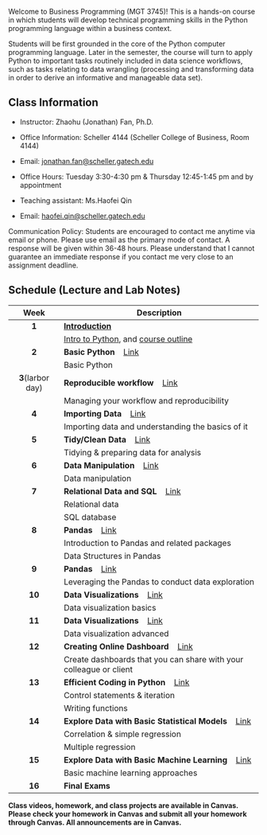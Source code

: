 Welcome to Business Programming (MGT 3745)! This is a hands-on course in which students will develop technical programming skills in the Python programming
language within a business context.

Students will be first grounded in the core of the Python computer programming language. Later in the semester, the course will turn to apply Python to important tasks routinely included in data science workflows, such as tasks relating to data wrangling (processing and transforming data in order to derive an informative and manageable data set).

<!---https://catalog.barnard.edu/barnard-college/courses-instruction/course-search/?term=3&level=4000%2C9999&pl=0&ph=10&college=BC--->


<!---While covering core concepts like univariate and multivariate forecasting/evaluation of forecasts are critical, I believe we should also cover topics like approaching a forecasting a problem, wrangling with time series data/objects, advanced topics like neural networks for time series, hierarchical data and practical issues when approaching a problem and implementing a solution.--->


<!---This is a course in the analysis of time series data with emphasis on appropriate choice of models for estimation, testing, and forecasting. Topics or methodologies covered include Univariate Box-Jenkins for fitting and forecasting time series; ARIMA models, stationarity and nonstationarity; diagnosing time series models; transformations; forecasting: point and interval forecasts; seasonal time series models; modeling volatility with ARCH, GARCH; modeling time series with trends; and other methods. --->



<!---Many materials are from [Dr. Yan Yu](https://business.uc.edu/faculty-and-research/departments/obais/faculty/yan-yu.html)’s class notes. --->
<!---Thanks for the contribution from previous Ph.D. students. --->
<!---http://jeffgoldsmith.com/IWAFDA/shortcourse_fosr.html --->
 
<!---Framework for approaching forecasting projects --->
<!---Understanding of traditional and modern approaches to forecasting --->
<!---Exposure to common challenges and how to overcome --->
<!---https://github.com/zzz1990771/data_exp_python/blob/main/index.md?plain=1--->


## Class Information
* Instructor: Zhaohu (Jonathan) Fan, Ph.D.
* Office Information: Scheller 4144 (Scheller College of Business, Room 4144) 
* Email: jonathan.fan@scheller.gatech.edu
* Office Hours: Tuesday 3:30-4:30 pm & Thursday 12:45-1:45 pm and by appointment

* Teaching assistant: Ms.Haofei Qin 
* Email: haofei.qin@scheller.gatech.edu
 
Communication Policy: Students are encouraged to contact me anytime via email or phone. Please use email as the primary mode of contact.  A response will be given within 36-48 hours.  Please understand that I cannot guarantee an immediate response if you contact me very close to an assignment deadline. 

## Schedule (Lecture and Lab Notes)

| Week          | Description  |
|:-------------:|--------------|
| **1**         | **[Introduction](Github-Teaching-Gatech-w1.html)** &nbsp;&nbsp;   |
|               | [Intro to Python](https://jonathanatuscpsu.github.io/Business-Programming/1A_Introduction_to_Python.html), and [course outline](https://colab.research.google.com/drive/1Hxai0VZ5IjsGsqcaf5MDX93yu_NLUo1X?usp=sharing)  |
| **2**         | **Basic Python** &nbsp;&nbsp; [Link]()  |
|               | Basic Python |
| **3**(larbor day)| **Reproducible workflow** &nbsp;&nbsp; [Link]()  |
|               | Managing your workflow and reproducibility  
| **4**         | **Importing Data** &nbsp;&nbsp; [Link]()  |
|               | Importing data and understanding the basics of it |
| **5**         | **Tidy/Clean Data** &nbsp;&nbsp; [Link]()  |
|               | Tidying & preparing data for analysis |
| **6**         | **Data Manipulation** &nbsp;&nbsp; [Link]()  |
|               | Data manipulation
| **7**         | **Relational Data and SQL** &nbsp;&nbsp; [Link]() |
|               | Relational data |
|               | SQL database|
| **8**         | **Pandas** &nbsp;&nbsp; [Link]() |
|               | Introduction to Pandas and related packages |
|               | Data Structures in Pandas |
| **9**         | **Pandas** &nbsp;&nbsp; [Link]() |
|               | Leveraging the Pandas to conduct data exploration |
| **10**        | **Data Visualizations** &nbsp;&nbsp; [Link]()  |
|               | Data visualization basics|
| **11**        | **Data Visualizations** &nbsp;&nbsp; [Link]()  |
|               | Data visualization advanced|
| **12**        | **Creating Online Dashboard** &nbsp;&nbsp; [Link]() |
|               | Create dashboards that you can share with your colleague or client|
| **13**        | **Efficient Coding in Python** &nbsp;&nbsp; [Link]() |
|               | Control statements & iteration  |
|               | Writing functions |
| **14**        | **Explore Data with Basic Statistical Models** &nbsp;&nbsp; [Link]() |
|               | Correlation & simple regression|
|               | Multiple regression|
| **15**        | **Explore Data with Basic Machine Learning** &nbsp;&nbsp; [Link]() |
|               | Basic machine learning approaches|
| **16**        | **Final Exams** |



**Class videos, homework, and class projects are available in Canvas. Please check your homework in Canvas and submit all your homework through Canvas. All announcements are in Canvas.** 

<!--- Dan Shah, Applied Forecasting--->
<!---Alexander K. Antony,  Forecasting methods--->

